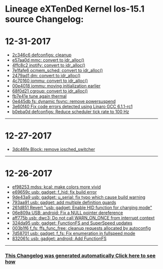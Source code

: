 Lineage eXTenDed Kernel los-15.1 source Changelog:
============================================================

12-31-2017
====================

* [2c346c6 defconfigs: cleanup](https://github.com/ppajda/kernel_g3/search?q=defconfigs%3A%20cleanup&type=Commits)
* [e57aa0d mmc: convert to idr_alloc()](https://github.com/ppajda/kernel_g3/search?q=mmc%3A%20convert%20to%20idr_alloc%28%29&type=Commits)
* [4ffc8c2 inotify: convert to idr_alloc()](https://github.com/ppajda/kernel_g3/search?q=inotify%3A%20convert%20to%20idr_alloc%28%29&type=Commits)
* [7e1fafe6 ocmem_sched: convert to idr_alloc()](https://github.com/ppajda/kernel_g3/search?q=%20ocmem_sched%3A%20convert%20to%20idr_alloc%28%29&type=Commits)
* [2479ad1 dm: convert to idr_alloc()](https://github.com/ppajda/kernel_g3/search?q=dm%3A%20convert%20to%20idr_alloc%28%29&type=Commits)
* [4c70160 iommu: convert to idr_alloc()](https://github.com/ppajda/kernel_g3/search?q=iommu%3A%20convert%20to%20idr_alloc%28%29&type=Commits)
* [00e4018 iommu: moving initialization earlier](https://github.com/ppajda/kernel_g3/search?q=iommu%3A%20moving%20initialization%20earlier&type=Commits)
* [68f0d21 cgroup: convert to idr_alloc()](https://github.com/ppajda/kernel_g3/search?q=cgroup%3A%20convert%20to%20idr_alloc%28%29&type=Commits)
* [fb7e41e tune again thermal](https://github.com/ppajda/kernel_g3/search?q=tune%20again%20thermal&type=Commits)
* [0e445db fs: dynamic fsync: remove powersuspend](https://github.com/ppajda/kernel_g3/search?q=fs%3A%20dynamic%20fsync%3A%20remove%20powersuspend&type=Commits)
* [3e60f40 Fix code errors detected using Linaro GCC 6.1.1-rc1](https://github.com/ppajda/kernel_g3/search?q=Fix%20code%20errors%20detected%20using%20Linaro%20GCC%206.1.1-rc1&type=Commits)
* [b0eba0d defconfigs: Reduce scheduler tick rate to 100 Hz](https://github.com/ppajda/kernel_g3/search?q=defconfigs%3A%20Reduce%20scheduler%20tick%20rate%20to%20100%20Hz&type=Commits)

***

12-27-2017
====================

* [3dc46fe Block: remove iosched_switcher](https://github.com/ppajda/kernel_g3/search?q=Block%3A%20remove%20iosched_switcher&type=Commits)

***

12-26-2017
====================

* [ef98253 mdss: kcal: make colors more vivid](https://github.com/ppajda/kernel_g3/search?q=mdss%3A%20kcal%3A%20make%20colors%20more%20vivid&type=Commits)
* [e69659c usb: gadget: f_hid: fix build error](https://github.com/ppajda/kernel_g3/search?q=usb%3A%20gadget%3A%20f_hid%3A%20fix%20build%20error&type=Commits)
* [9de43a9 usb: gadget: u_serial: fix typo which cause build warning](https://github.com/ppajda/kernel_g3/search?q=usb%3A%20gadget%3A%20u_serial%3A%20fix%20typo%20which%20cause%20build%20warning&type=Commits)
* [793aa91 usb: gadget: add multiple definition guards](https://github.com/ppajda/kernel_g3/search?q=usb%3A%20gadget%3A%20add%20multiple%20definition%20guards&type=Commits)
* [261d851 Revert "usb: gadget: Enable HID function for charging mode"](https://github.com/ppajda/kernel_g3/search?q=Revert%20"usb%3A%20gadget%3A%20Enable%20HID%20function%20for%20charging%20mode"&type=Commits)
* [06e809a USB: android: Fix a NULL pointer dereference](https://github.com/ppajda/kernel_g3/search?q=USB%3A%20android%3A%20Fix%20a%20NULL%20pointer%20dereference&type=Commits)
* [aff775b usb: dwc3: Do not call WARN_ON_ONCE from interrupt context](https://github.com/ppajda/kernel_g3/search?q=usb%3A%20dwc3%3A%20Do%20not%20call%20WARN_ON_ONCE%20from%20interrupt%20context&type=Commits)
* [324da95 usb: gadget: FunctionFS and SuperSpeed updates](https://github.com/ppajda/kernel_g3/search?q=usb%3A%20gadget%3A%20FunctionFS%20and%20SuperSpeed%20updates&type=Commits)
* [003b1f6 f_fs: ffs_func_free: cleanup requests allocated by autoconfig](https://github.com/ppajda/kernel_g3/search?q=f_fs%3A%20ffs_func_free%3A%20cleanup%20requests%20allocated%20by%20autoconfig&type=Commits)
* [7d58701 usb: gadget: f_fs: Fix enumeration in fullspeed mode](https://github.com/ppajda/kernel_g3/search?q=usb%3A%20gadget%3A%20f_fs%3A%20Fix%20enumeration%20in%20fullspeed%20mode&type=Commits)
* [832061c usb: gadget: android: Add FunctionFS](https://github.com/ppajda/kernel_g3/search?q=usb%3A%20gadget%3A%20android%3A%20Add%20FunctionFS&type=Commits)

***


### [This Changelog was generated automatically Click here to see how](https://github.com/bhb27/BHB27Kernel/tree/N_c/build/changelog.sh)
